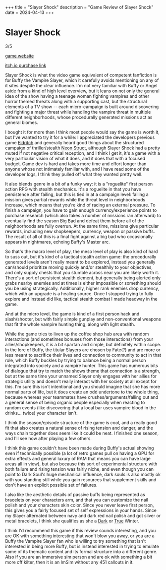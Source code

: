 +++
title = "Slayer Shock"
description = "Game Review of Slayer Shock"
date = 2024-04-13
+++

# Slayer Shock

3/5

[game website](https://slayershock.com/)

[itch.io purchase link](https://minorkeygames.itch.io/slayer-shock)

Slayer Shock is what the video game equivalent of competent fanfiction is for Buffy the Vampire Slayer, which it carefully avoids mentioning on any of it sites despite the clear influence. I'm not very familiar with Buffy or Angel aside from a kind of high level overview, but it leans on not only the general idea of the show having a teenage woman fighting vampires and other horror themed threats along with a supporting cast, but the structural elements of a TV show -- each micro-campaign is built around discovering and fighting a major threat while handling the vampire threat in multiple different neighborhoods, whose procedurally generated missions act as general biomes.

I bought it for more than I think most people would say the game is worth it, but I've wanted to try it for a while: I appreciated the developers previous game [Eldritch](https://www.eldritchgame.com/) and generally heard good things about the structured campaign of thriller/stealth [Neon Struct](https://www.neonstruct.com/), although Slayer Shock had a pretty muted if not negative critical reception, and I think I get it, it's a game with a very particular vision of what it does, and it does that with a focused budget. Game dev is hard and takes more time and effort longer than anyone whose not intimately familiar with, and I have read some of the developer logs, I think they pulled off what they wanted pretty well.

It also blends genre in a bit of a funky way: it is a "roguelite" first person action RPG with stealth mechanics. It's a roguelite in that you have persistence after failing, but this is tied in at a campaign level: failing a mission gives partial rewards while the threat level in neighborhoods increase, which means that you're kind of racing an external pressure. To finish a campaign, you have to gain enough currency/experience points to purchase research (which also takes a number of missions ran afterward) to eventually find the season Big Bad and defeat them before all of the neighborhoods are fully overrun. At the same time, missions give particular rewards, including new shopkeepers, currency, weapon or passive buffs. The result of all of this is a final fight against a big bad who occasionally appears in nightmares, echoing Buffy's Master arc. 

So that's the macro level of play, the meso level of play is also kind of hard to suss out, but it's kind of a tactical stealth action game: the procedurally generated levels aren't really meant to be explored, instead you generally can/should prioritize moving quickly and/or stealthily to your objectives, and only supply chests that you stumble across near you are likely worth it. There's a sort of persistent stealth element, but generally being alerted only grabs nearby enemies and at times is either impossible or something should you be using strategically. Additionally, higher rank enemies drop currency, which with an upgrade is a healing source. Once I stopped trying to fully explore and instead did like, tactical stealth combat I made headway in the game.

And at the micro level, the game is kind of a first person hack and slash/shooter, but with fairly simple gunplay and non-conventional weapons that fit the whole vampire hunting thing, along with light stealth.

While the game tries to liven up the coffee shop hub area with random interactions (and sometimes bonuses from those interactions) from your allies/shopkeepers, it is a bit spartan and simple, but definitely within scope. In the lore of Buffy, the titular Slayers are chosen by Fate(?) and are more or less meant to sacrifice their lives and connection to community to act in that role, which Buffy buckles by trying to balance being a normal person integrated into society and a vampire hunter. This game has numerous bits of dialogue that try to match the shows theme that connection is a strength, but at the same time your unnamed Slayer only engages with her allies for strategic utility and doesn't really interact with her society at all except for this. I'm sure this isn't intentional and you should imagine that she has more normal parts of life, but it does create an odd undertone to the whole thing, because whereas your teammates have crushes/arguments/falling out and a general sense of being organic people especially when reacting to random events (like discovering that a local bar uses vampire blood in the drinks... twice) your character isn't. 

I think the season/episode structure of the game is cool, and a really good fit that also creates a natural sense of rising tension and danger, and the ways chain together does seem like it could be neat. I finished one season, and I'll see how after playing a few others.

I think this game couldn't have been made during Buffy's actual showing even if technically possible (a lot of retro games pull on having a GPU for extra effects and general luxury of RAM that means you can have large areas all in view), but also because this sort of experimental structure with both failure and rising tension was fairly niche, and even though you can point to Dark Soul's huge mechanical influence, dark souls is also mostly ok with you standing still while you gain resources that supplement skills and don't have an explicit possible set of failures. 

I also like the aesthetic details of passive buffs being represented as bracelets on your characters arm, and that you can customize the nail polish and your characters skin color. Since you never leave first person, this gives you a fairly focused set of self expressions in your hands. Since my Slayer alternated between navy and dark red nail polish and got silver or metal bracelets, I think she qualifies as she a [Dark](https://www.mystylebox.ca/pages/dark-deep-winter-seasonal-color-guide) or [True](https://www.mystylebox.ca/pages/true-cool-winter-seasonal-color-guide) Winter.

I think I'd recommend this game if this review sounds interesting, and you are OK with something interesting that won't blow you away, or you are a Buffy the Vampire Slayer fan who is willing to try something that isn't interested in being more Buffy, but is instead interested in trying to emulate some of its thematic content and its formal structure into a different genre. Also if you are an immersive sim person and are ok with something a bit more off kilter, then it is an ImSim without any 451 callouts in it.